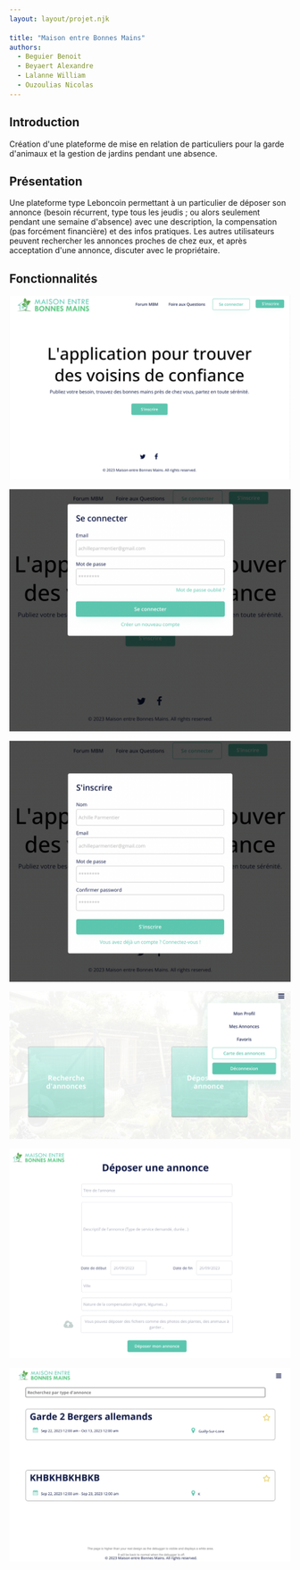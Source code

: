 ```yaml
---
layout: layout/projet.njk

title: "Maison entre Bonnes Mains"
authors:
  - Beguier Benoit
  - Beyaert Alexandre
  - Lalanne William
  - Ouzoulias Nicolas
---
```


## Introduction

Création d'une plateforme de mise en relation de particuliers pour la garde d'animaux et la gestion de jardins pendant une absence.

## Présentation

Une plateforme type Leboncoin permettant à un particulier de déposer son annonce (besoin récurrent, type tous les jeudis ; ou alors seulement pendant une semaine d'absence) avec une description, la compensation (pas forcément financière) et des infos pratiques. Les autres utilisateurs peuvent rechercher les annonces proches de chez eux, et après acceptation d'une annonce, discuter avec le propriétaire.


## Fonctionnalités 
![Image page d'accueil MBM](MBM-homepage.png)


![Image connection](MBM-connection.png)

![Image inscription](MBM-inscription.png)


![Image](MBM-accueil.png)

![Image dépot annonce](MBM-depot-annonce.png)

![Image recherche annonce](MBM-recherche-annonce.png)


